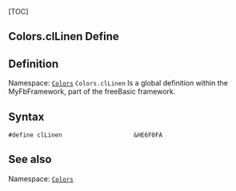 [TOC]
## Colors.clLinen Define

## Definition
Namespace: [`Colors`](Colors.md)
`Colors.clLinen` Is a global definition within the MyFbFramework, part of the freeBasic framework.
## Syntax

```freeBasic
#define clLinen                    &HE6F0FA
```

## See also
Namespace: [`Colors`](Colors.md)
